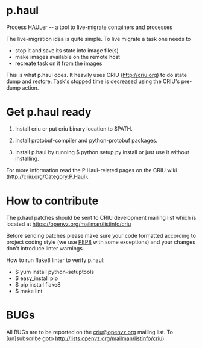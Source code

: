 p.haul
======

Process HAULer -- a tool to live-migrate containers and processes

The live-migration idea is quite simple. To live migrate a task
one needs to

* stop it and save its state into image file(s)
* make images available on the remote host
* recreate task on it from the images

This is what p.haul does. It heavily uses CRIU (http://criu.org)
to do state dump and restore. Task's stopped time is decreased
using the CRIU's pre-dump action.

Get p.haul ready
=======

1. Install criu or put criu binary location to $PATH.

2. Install protobuf-compiler and python-protobuf packages.

3. Install p.haul by running
	$ python setup.py install
   or just use it without installing.

For more information read the P.Haul-related pages on the CRIU
wiki (http://criu.org/Category:P.Haul).

How to contribute
=======

The p.haul patches should be sent to CRIU development mailing list which is
located at https://openvz.org/mailman/listinfo/criu

Before sending patches please make sure your code formatted according to
project coding style (we use [PEP8](https://www.python.org/dev/peps/pep-0008/)
with some exceptions) and your changes don't introduce linter warnings.

How to run flake8 linter to verify p.haul:
* $ yum install python-setuptools
* $ easy_install pip
* $ pip install flake8
* $ make lint

BUGs
======

All BUGs are to be reported on the criu@openvz.org mailing list.
To [un]subscribe goto http://lists.openvz.org/mailman/listinfo/criu)
